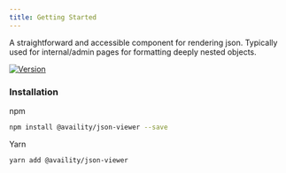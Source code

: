 ```yaml
---
title: Getting Started
---
```


A straightforward and accessible component for rendering json. Typically used for internal/admin pages for formatting deeply nested objects.

[![Version](https://img.shields.io/npm/v/@availity/hooks.svg?style=for-the-badge)](https://www.npmjs.com/package/@availity/json-viewer)

### Installation

npm

```sh
npm install @availity/json-viewer --save
```

Yarn

```sh
yarn add @availity/json-viewer
```
